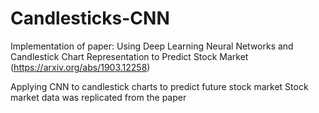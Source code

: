 # Candlesticks-CNN

Implementation of paper: Using Deep Learning Neural Networks and Candlestick Chart Representation to Predict Stock Market (https://arxiv.org/abs/1903.12258)

Applying CNN to candlestick charts to predict future stock market
Stock market data was replicated from the paper

